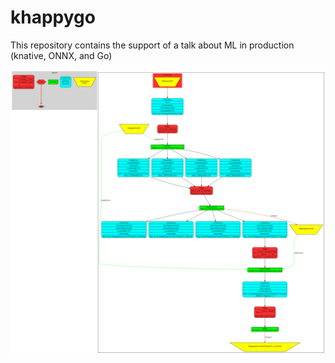 # khappygo
This repository contains the support of a talk about ML in production (knative, ONNX, and Go)

![](workflow.svg)
